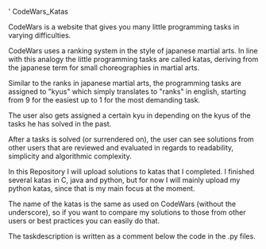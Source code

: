 ' CodeWars_Katas

CodeWars is a website that gives you many little programming tasks in varying difficulties.

CodeWars uses a ranking system in the style of japanese martial arts. In line with this analogy the little 
programming tasks are called katas, deriving from the japanese term for small choreographies in martial arts. 

Similar to the ranks in japanese martial arts, the programming tasks are assigned to "kyus" 
which simply translates to "ranks" in english, starting from 9 for the easiest up to 1 for the most demanding task.

The user also gets assigned a certain kyu in depending on the kyus of the tasks he has solved in the past.

After a tasks is solved (or surrendered on), the user can see solutions from other users that are reviewed and evaluated in regards 
to readability, simplicity and algorithmic complexity.

In this Repository I will upload solutions to katas that I completed.
I finished several katas in C, java and python, but for now I will mainly upload my python katas, since that
is my main focus at the moment.

The name of the katas is the same as used on CodeWars (without the underscore), so if you want to compare my 
solutions to those from other users or best practices you can easily do that.

The taskdescription is written as a comment below the code in the .py files.
